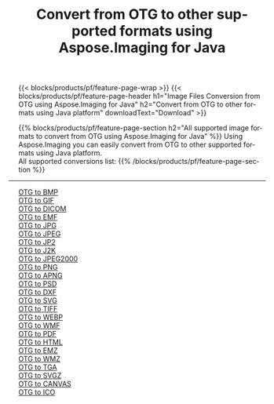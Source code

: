 ﻿---
title: Convert from OTG to other supported formats using Aspose.Imaging for Java 
weight: 3920
url: /java/conversion/from/otg 
lang: en
langdirlevel: 2
locales: zh-hans,ja,it,ru,de,es,fr,nl,id,lt,pl,pt,vi,tr,ko,zh-hant,ar,hi,th,sv,cs,uk,he
description: Using Aspose.Imaging you can easily convert from OTG to other formats using Java platform
---

{{< blocks/products/pf/feature-page-wrap >}}
{{< blocks/products/pf/feature-page-header h1="Image Files Conversion from OTG using Aspose.Imaging for Java" h2="Convert from OTG to other formats using Java platform" downloadText="Download" >}}


{{% blocks/products/pf/feature-page-section  h2="All supported image formats to convert from OTG using Aspose.Imaging for Java" %}}
Using Aspose.Imaging you can easily convert from OTG to other supported formats using Java platform.
<br/>
All supported conversions list:
{{% /blocks/products/pf/feature-page-section %}}
<div class="container-fluid productfamilypage bg-gray">
    <div class="convertypes bg-gray agp-content section">
        <div class="container">
		<hr style="margin-left:-20px;"/>
		<div class="row other-converters">
		    <div class='col-md-2 other-converter remove-lp remove-rp'><a href="/imaging/java/conversion/otg-to-bmp" >OTG to BMP</a></div><div class='col-md-2 other-converter remove-lp remove-rp'><a href="/imaging/java/conversion/otg-to-gif" >OTG to GIF</a></div><div class='col-md-2 other-converter remove-lp remove-rp'><a href="/imaging/java/conversion/otg-to-dicom" >OTG to DICOM</a></div><div class='col-md-2 other-converter remove-lp remove-rp'><a href="/imaging/java/conversion/otg-to-emf" >OTG to EMF</a></div><div class='col-md-2 other-converter remove-lp remove-rp'><a href="/imaging/java/conversion/otg-to-jpg" >OTG to JPG</a></div><div class='col-md-2 other-converter remove-lp remove-rp'><a href="/imaging/java/conversion/otg-to-jpeg" >OTG to JPEG</a></div><div class='col-md-2 other-converter remove-lp remove-rp'><a href="/imaging/java/conversion/otg-to-jp2" >OTG to JP2</a></div><div class='col-md-2 other-converter remove-lp remove-rp'><a href="/imaging/java/conversion/otg-to-j2k" >OTG to J2K</a></div><div class='col-md-2 other-converter remove-lp remove-rp'><a href="/imaging/java/conversion/otg-to-jpeg2000" >OTG to JPEG2000</a></div><div class='col-md-2 other-converter remove-lp remove-rp'><a href="/imaging/java/conversion/otg-to-png" >OTG to PNG</a></div><div class='col-md-2 other-converter remove-lp remove-rp'><a href="/imaging/java/conversion/otg-to-apng" >OTG to APNG</a></div><div class='col-md-2 other-converter remove-lp remove-rp'><a href="/imaging/java/conversion/otg-to-psd" >OTG to PSD</a></div><div class='col-md-2 other-converter remove-lp remove-rp'><a href="/imaging/java/conversion/otg-to-dxf" >OTG to DXF</a></div><div class='col-md-2 other-converter remove-lp remove-rp'><a href="/imaging/java/conversion/otg-to-svg" >OTG to SVG</a></div><div class='col-md-2 other-converter remove-lp remove-rp'><a href="/imaging/java/conversion/otg-to-tiff" >OTG to TIFF</a></div><div class='col-md-2 other-converter remove-lp remove-rp'><a href="/imaging/java/conversion/otg-to-webp" >OTG to WEBP</a></div><div class='col-md-2 other-converter remove-lp remove-rp'><a href="/imaging/java/conversion/otg-to-wmf" >OTG to WMF</a></div><div class='col-md-2 other-converter remove-lp remove-rp'><a href="/imaging/java/conversion/otg-to-pdf" >OTG to PDF</a></div><div class='col-md-2 other-converter remove-lp remove-rp'><a href="/imaging/java/conversion/otg-to-html" >OTG to HTML</a></div><div class='col-md-2 other-converter remove-lp remove-rp'><a href="/imaging/java/conversion/otg-to-emz" >OTG to EMZ</a></div><div class='col-md-2 other-converter remove-lp remove-rp'><a href="/imaging/java/conversion/otg-to-wmz" >OTG to WMZ</a></div><div class='col-md-2 other-converter remove-lp remove-rp'><a href="/imaging/java/conversion/otg-to-tga" >OTG to TGA</a></div><div class='col-md-2 other-converter remove-lp remove-rp'><a href="/imaging/java/conversion/otg-to-svgz" >OTG to SVGZ</a></div><div class='col-md-2 other-converter remove-lp remove-rp'><a href="/imaging/java/conversion/otg-to-canvas" >OTG to CANVAS</a></div><div class='col-md-2 other-converter remove-lp remove-rp'><a href="/imaging/java/conversion/otg-to-ico" >OTG to ICO</a></div>
                </div>
        </div>
    </div>
</div>
<br/>

